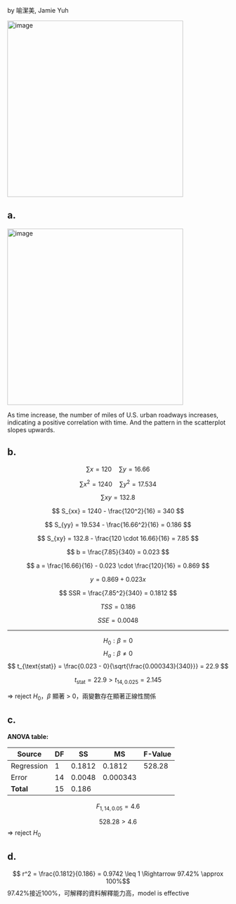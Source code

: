 by 喻潔美, Jamie Yuh 

<img width="400" alt="image" src="https://github.com/user-attachments/assets/6fbd4630-bddb-4e33-87b1-87baa89369f7" />

## a.
<img width="400" alt="image" src="https://github.com/user-attachments/assets/388b7969-3330-40f7-9ee6-16252fe2be2c" />

As time increase, the number of miles of U.S. urban roadways increases, indicating a positive correlation with time. And the pattern in the scatterplot slopes upwards.


## b.
$$ \sum x = 120 \quad \sum y = 16.66 $$

$$ \sum x^2 = 1240 \quad \sum y^2 = 17.534 $$

$$ \sum xy = 132.8 $$

$$ S_{xx} = 1240 - \frac{120^2}{16} = 340 $$

$$ S_{yy} = 19.534 - \frac{16.66^2}{16} = 0.186 $$

$$ S_{xy} = 132.8 - \frac{120 \cdot 16.66}{16} = 7.85 $$

$$ b = \frac{7.85}{340} = 0.023 $$

$$ a = \frac{16.66}{16} - 0.023 \cdot \frac{120}{16} = 0.869 $$

$$ y = 0.869 + 0.023x $$

$$ SSR = \frac{7.85^2}{340} = 0.1812 $$

$$ TSS = 0.186 $$

$$ SSE = 0.0048 $$

---
$$H_0: \beta= 0 $$
$$H_a: \beta \neq 0$$
$$ t_{\text{stat}} = \frac{0.023 - 0}{\sqrt{\frac{0.000343}{340}}} = 22.9 $$

$$ t_{\text{stat}} = 22.9 > t_{14, 0.025} = 2.145 $$

$\Rightarrow$ reject $H_0$，$\beta$ 顯著 > 0，兩變數存在顯著正線性關係


## c.
**ANOVA table:**

| Source       | DF  | SS     | MS     | F-Value |
|--------------|-----|--------|--------|---------|
| Regression   | 1   | 0.1812  | 0.1812  | 	528.28   |
| Error        | 14  | 0.0048  | 0.000343   |         |
| **Total**    | 15  | 0.186  |        |         |

$$ F_{1,14,0.05} = 4.6 $$

$$ 528.28 > 4.6$$
$\Rightarrow$ reject $H_0$

## d.
$$ r^2 = \frac{0.1812}{0.186} = 0.9742 \leq 1 \Rightarrow 97.42% \approx 100%$$
97.42%接近100%，可解釋的資料解釋能力高，model is effective
